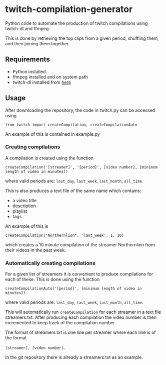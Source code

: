 # twitch-compilation-generator
Python code to automate the production of twitch compilations using twitch-dl and ffmpeg.

This is done by retrieving the top clips from a given period, shuffling them, and then joining them together.

## Requirements

- Python installed.
- ffmpeg installed and on system path
- twitch-dl installed from [here](https://github.com/ihabunek/twitch-dl)

## Usage

After downloading the repository, the code in twitch.py can be accessed using

`from twitch import createCompilation, createCompilationAuto`

An example of this is contained in example.py

### Creating compilations

A compilation is created using the function

`createCompilation('[streamer]', '[period]', [video number], [minimum length of video in minutes])`

where valid periods are: `last_day`, `last_week`, `last_month`, `all_time`.

This is also produces a text file of the same name which contains:
- a video title
- description
- playlist
- tags

An example of this is

`createCompilation("Northernlion", 'last_week', 1, 10)`

which creates a 10 minute compilation of the streamer Northernlion from their videos in the past week.

### Automatically creating compilations

For a given list of streamers it is convenient to produce compilations for each of these. This is done using the function

`createCompilationAuto('[period]', [minimum length of video in minutes])`

where valid periods are: `last_day`, `last_week`, `last_month`, `all_time`.

This will automatically run `createCompilation` for each streamer in a text file streamers.txt. After producing each compilation the video number is then incremented to keep track of the compilation number.

The format of streamers.txt is one line per streamer where each line is of the format 

`[streamer], [video number]`.

In the git repository there is already a streamers.txt as an example.
